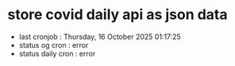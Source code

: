 # store covid daily api as json data

- last cronjob : Thursday, 16 October 2025 01:17:25
- status og cron : error
- status daily cron : error
      
      